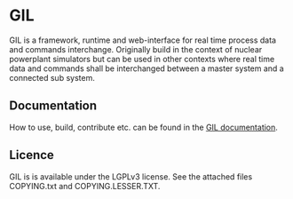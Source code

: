 # GIL #
GIL is a framework, runtime and web-interface for real time process data and commands interchange. 
Originally build in the context of nuclear powerplant simulators but can be used in other contexts 
where real time data and commands shall be interchanged between a master system and a connected sub system.

## Documentation ##
How to use, build, contribute etc. can be found in the [GIL documentation](http://LearningWell.github.com/gil/GIL/files/doc/index.html).

## Licence ##
GIL is is available under the LGPLv3 license. See the attached files COPYING.txt and COPYING.LESSER.TXT.


